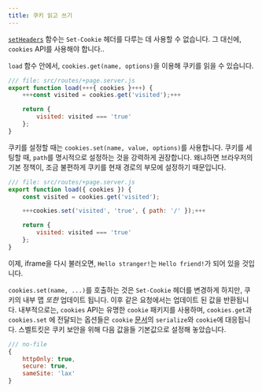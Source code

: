 ```yaml
---
title: 쿠키 읽고 쓰기
---
```


[`setHeaders`](headers) 함수는 `Set-Cookie` 헤더를 다루는 데 사용할 수 없습니다. 그 대신에, `cookies` API를 사용해야 합니다..

`load` 함수 안에서, `cookies.get(name, options)`을 이용해 쿠키를 읽을 수 있습니다.

```js
/// file: src/routes/+page.server.js
export function load(+++{ cookies }+++) {
	+++const visited = cookies.get('visited');+++

	return {
		visited: visited === 'true'
	};
}
```

쿠키를 설정할 때는 `cookies.set(name, value, options)`를 사용합니다. 쿠키를 세팅할 때, `path`를 명시적으로 설정하는 것을 강력하게 권장합니다. 왜냐하면 브라우저의 기본 정책이, 조금 불편하게 쿠키를 현재 경로의 부모에 설정하기 때문입니다.

```js
/// file: src/routes/+page.server.js
export function load({ cookies }) {
	const visited = cookies.get('visited');

	+++cookies.set('visited', 'true', { path: '/' });+++

	return {
		visited: visited === 'true'
	};
}
```

이제, iframe을 다시 불러오면, `Hello stranger!`는 `Hello friend!`가 되어 있을 것입니다.

`cookies.set(name, ...)`를 호출하는 것은 `Set-Cookie` 헤더를 변경하게 하지만, 쿠키의 내부 맵 _또한_ 업데이트 됩니다. 이후 같은 요청에서는 업데이트 된 값을 반환됩니다. 내부적으로는, `cookies` API는 유명한 `cookie` 패키지를 사용하며, `cookies.get`과 `cookies.set` 에 전달되는 옵션들은 `cookie` [문서](https://github.com/jshttp/cookie#api)의 `serialize`와 `cookie`에 대응됩니다. 스벨트킷은 쿠키 보안을 위해 다음 값을들 기본값으로 설정해 놓았습니다.

```js
/// no-file
{
	httpOnly: true,
	secure: true,
	sameSite: 'lax'
}
```
